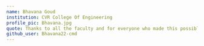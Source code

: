 ```yaml
---
name: Bhavana Goud 
institution: CVR College Of Engineering 
profile_pic: Bhavana.jpg 
quote: Thanks to all the faculty and for everyone who made this possible.
github_user: Bhavana22-cmd
---
```

